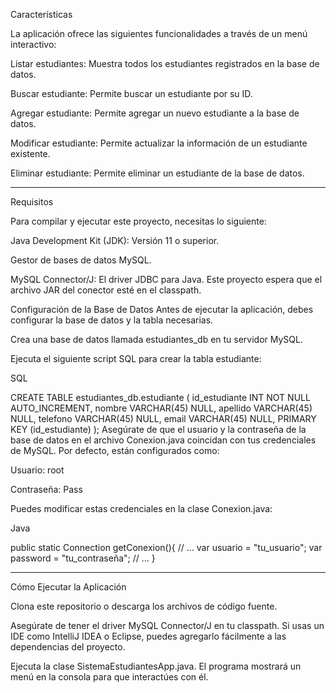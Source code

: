 Características

La aplicación ofrece las siguientes funcionalidades a través de un menú interactivo:

Listar estudiantes: Muestra todos los estudiantes registrados en la base de datos.

Buscar estudiante: Permite buscar un estudiante por su ID.

Agregar estudiante: Permite agregar un nuevo estudiante a la base de datos.

Modificar estudiante: Permite actualizar la información de un estudiante existente.

Eliminar estudiante: Permite eliminar un estudiante de la base de datos.

-----------------------------------------
Requisitos

Para compilar y ejecutar este proyecto, necesitas lo siguiente:

Java Development Kit (JDK): Versión 11 o superior.

Gestor de bases de datos MySQL.

MySQL Connector/J: El driver JDBC para Java. Este proyecto espera que el archivo JAR del conector esté en el classpath.

Configuración de la Base de Datos
Antes de ejecutar la aplicación, debes configurar la base de datos y la tabla necesarias.

Crea una base de datos llamada estudiantes_db en tu servidor MySQL.

Ejecuta el siguiente script SQL para crear la tabla estudiante:

SQL

CREATE TABLE estudiantes_db.estudiante (
    id_estudiante INT NOT NULL AUTO_INCREMENT,
    nombre VARCHAR(45) NULL,
    apellido VARCHAR(45) NULL,
    telefono VARCHAR(45) NULL,
    email VARCHAR(45) NULL,
    PRIMARY KEY (id_estudiante)
);
Asegúrate de que el usuario y la contraseña de la base de datos en el archivo Conexion.java coincidan con tus credenciales de MySQL. Por defecto, están configurados como:

Usuario: root

Contraseña: Pass

Puedes modificar estas credenciales en la clase Conexion.java:

Java

public static Connection getConexion(){
    // ...
    var usuario = "tu_usuario";
    var password = "tu_contraseña";
    // ...
}

--------------------------------
Cómo Ejecutar la Aplicación

Clona este repositorio o descarga los archivos de código fuente.

Asegúrate de tener el driver MySQL Connector/J en tu classpath. Si usas un IDE como IntelliJ IDEA o Eclipse, puedes agregarlo fácilmente a las dependencias del proyecto.

Ejecuta la clase SistemaEstudiantesApp.java. El programa mostrará un menú en la consola para que interactúes con él.
